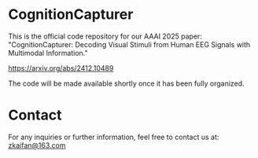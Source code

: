 # CognitionCapturer
This is the official code repository for our AAAI 2025 paper: "CognitionCapturer: Decoding Visual Stimuli from Human EEG Signals with Multimodal Information."

https://arxiv.org/abs/2412.10489

The code will be made available shortly once it has been fully organized.

# Contact
For any inquiries or further information, feel free to contact us at: zkaifan@163.com

